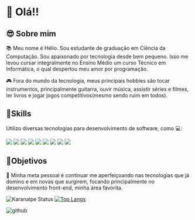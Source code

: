 #  👋 Olá!!

## 😎 Sobre mim

📚 Meu nome é Hélio. Sou estudante de graduação em Ciência da Computação. Sou apaixonado por tecnologia desde bem pequeno. Isso me levou cursar integralmente no Ensino Médio um curso Técnico em Informática, o qual despertou meu amor por programação.

🎮 Fora do mundo da tecnologia, meus principais hobbies são tocar instrumentos, principalmente guitarra, ouvir música, assistir séries e filmes, ler livros e jogar jogos competitivos(mesmo sendo ruim em todos).

## 🤹Skills
Utilizo diversas tecnologias para desenvolvimento de software, como 💻: 

![](https://img.shields.io/badge/HTML5-E34F26?style=for-the-badge&logo=html5&logoColor=white)
![](https://img.shields.io/badge/CSS3-1572B6?style=for-the-badge&logo=css3&logoColor=white)
![](https://img.shields.io/badge/JavaScript-F7DF1E?style=for-the-badge&logo=javascript&logoColor=black)
![](https://img.shields.io/badge/C%2B%2B-00599C?style=for-the-badge&logo=c%2B%2B&logoColor=white)
![](https://img.shields.io/badge/C%23-239120?style=for-the-badge&logo=c-sharp&logoColor=white)
![](https://img.shields.io/badge/Java-ED8B00?style=for-the-badge&logo=java&logoColor=white) ![](https://img.shields.io/badge/Python-3776AB?style=for-the-badge&logo=python&logoColor=white) ![](https://img.shields.io/badge/Linux-FCC624?style=for-the-badge&logo=linux&logoColor=black)
![](https://img.shields.io/badge/GitHub-100000?style=for-the-badge&logo=github&logoColor=white)

## 🎯Objetivos

🚀 Minha meta pessoal é continuar me aperfeiçoando nas tecnologias que já domino e em novas que surgirem, focando principalmente no desenvolvimento front-end, minha área favorita.

![Karanalpe Status](https://github-readme-stats.vercel.app/api?username=heliohsilva&show_icons=true&theme=tokyonight) 
[![Top Langs](https://github-readme-stats.vercel.app/api/top-langs/?username=heliohsilva&layout=compact)](https://github.com/heliohsilva/github-readme-stats)


![github](https://img.shields.io/github/followers/heliohsilva)


